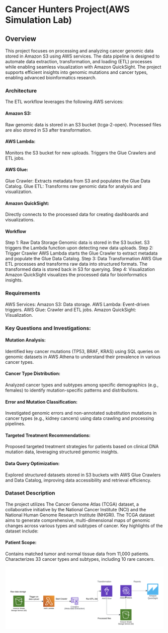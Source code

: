 # Cancer Hunters Project(AWS Simulation Lab)

## Overview
This project focuses on processing and analyzing cancer genomic data stored in Amazon S3 using AWS services. The data pipeline is designed to automate data extraction, transformation, and loading (ETL) processes while enabling seamless visualization with Amazon QuickSight. The project supports efficient insights into genomic mutations and cancer types, enabling advanced bioinformatics research.

### Architecture
The ETL workflow leverages the following AWS services:

#### Amazon S3:

Raw genomic data is stored in an S3 bucket (tcga-2-open).
Processed files are also stored in S3 after transformation.
#### AWS Lambda:

Monitors the S3 bucket for new uploads.
Triggers the Glue Crawlers and ETL jobs.
#### AWS Glue:

Glue Crawler: Extracts metadata from S3 and populates the Glue Data Catalog.
Glue ETL: Transforms raw genomic data for analysis and visualization.
#### Amazon QuickSight:

Directly connects to the processed data for creating dashboards and visualizations.
#### Workflow
Step 1: Raw Data Storage
Genomic data is stored in the S3 bucket.
S3 triggers the Lambda function upon detecting new data uploads.
Step 2: Trigger Crawler
AWS Lambda starts the Glue Crawler to extract metadata and populate the Glue Data Catalog.
Step 3: Data Transformation
AWS Glue ETL processes and transforms raw data into structured formats.
The transformed data is stored back in S3 for querying.
Step 4: Visualization
Amazon QuickSight visualizes the processed data for bioinformatics insights.

### Requirements
AWS Services:
Amazon S3: Data storage.
AWS Lambda: Event-driven triggers.
AWS Glue: Crawler and ETL jobs.
Amazon QuickSight: Visualization.

### Key Questions and Investigations:

#### Mutation Analysis:

Identified key cancer mutations (TP53, BRAF, KRAS) using SQL queries on genomic datasets in AWS Athena to understand their prevalence in various cancer types.
#### Cancer Type Distribution:

Analyzed cancer types and subtypes among specific demographics (e.g., females) to identify mutation-specific patterns and distributions.
#### Error and Mutation Classification:

Investigated genomic errors and non-annotated substitution mutations in cancer types (e.g., kidney cancers) using data crawling and processing pipelines.
#### Targeted Treatment Recommendations:

Proposed targeted treatment strategies for patients based on clinical DNA mutation data, leveraging structured genomic insights.
#### Data Query Optimization:

Explored structured datasets stored in S3 buckets with AWS Glue Crawlers and Data Catalog, improving data accessibility and retrieval efficiency.


### Dataset Description
The project utilizes The Cancer Genome Atlas (TCGA) dataset, a collaborative initiative by the National Cancer Institute (NCI) and the National Human Genome Research Institute (NHGRI). The TCGA dataset aims to generate comprehensive, multi-dimensional maps of genomic changes across various types and subtypes of cancer. Key highlights of the dataset include:

#### Patient Scope:

Contains matched tumor and normal tissue data from 11,000 patients.
Characterizes 33 cancer types and subtypes, including 10 rare cancers.

![Flowchart](https://github.com/swapna-9/Cancer-Genomics-Analysis-Using-AWS/blob/a4629dc67ec3a050e00fc35993e56b58536043ec/images/Flowchart.png)
